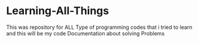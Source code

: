 # Learning-All-Things
This was repository for ALL Type of programming codes that i tried to learn and this will be my code Documentation about solving Problems
